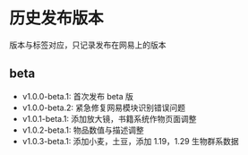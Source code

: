 # 历史发布版本

版本与标签对应，只记录发布在网易上的版本

## beta

- v1.0.0-beta.1: 首次发布 beta 版
- v1.0.0-beta.2: 紧急修复网易模块识别错误问题
- v1.0.1-beta.1: 添加放大镜，书籍系统作物页面调整
- v1.0.2-beta.1: 物品数值与描述调整
- v1.0.3-beta.1: 添加小麦，土豆，添加 1.19，1.29 生物群系数据